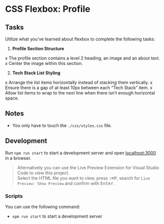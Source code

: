 # CSS Flexbox: Profile

## Tasks

Utilize what you've learned about flexbox to complete the following tasks:

1. **Profile Section Structure**

x The profile section contains a level 2 heading, an image and an about text.
x Center the image within this section.

2. **Tech Stack List Styling**

x Arrange the list items horizontally instead of stacking them vertically.
x Ensure there is a gap of at least 10px between each “Tech Stack” item.
x Allow list items to wrap to the next line when there isn’t enough horizontal space.

## Notes

- You only have to touch the `./css/styles.css` file.

## Development

Run `npm run start` to start a development server and open [localhost:3000](http://localhost:3000) in a browser.

> Alternatively you can use the Live Preview Extension for Visual Studio Code to view this project.  
> Select the HTML file you want to view, press <kbd>⇧</kbd><kbd>⌘</kbd><kbd>P</kbd>, search for `Live Preview: Show Preview` and confirm with <kbd>Enter</kbd>.

### Scripts

You can use the following command:

- `npm run start` to start a development server
